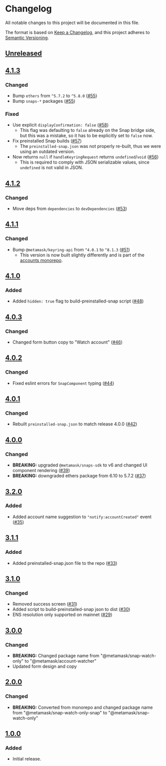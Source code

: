 # Changelog

All notable changes to this project will be documented in this file.

The format is based on [Keep a Changelog](https://keepachangelog.com/en/1.0.0/),
and this project adheres to [Semantic Versioning](https://semver.org/spec/v2.0.0.html).

## [Unreleased]

## [4.1.3]

### Changed

- Bump `ethers` from `^5.7.2` to `^5.8.0` ([#55](https://github.com/MetaMask/snap-watch-only/pull/55))
- Bump `snaps-*` packages ([#55](https://github.com/MetaMask/snap-watch-only/pull/55))

### Fixed

- Use explicit `displayConfirmation: false` ([#58](https://github.com/MetaMask/snap-watch-only/pull/58))
  - This flag was defaulting to `false` already on the Snap bridge side, but this was a mistake, so it has to be explicitly set to `false` now.
- Fix preinstalled Snap builds ([#57](https://github.com/MetaMask/snap-watch-only/pull/57))
  - The `preinstalled-snap.json` was not properly re-built, thus we were using an outdated version.
- Now returns `null` if `handleKeyringRequest` returns `undefined`/`void` ([#56](https://github.com/MetaMask/snap-watch-only/pull/56))
  - This is required to comply with JSON serializable values, since `undefined` is not valid in JSON.

## [4.1.2]

### Changed

- Move deps from `dependencies` to `devDependencies` ([#53](https://github.com/MetaMask/snap-watch-only/pull/53))

## [4.1.1]

### Changed

- Bump `@metamask/keyring-api` from `^4.0.1` to `^8.1.3` ([#51](https://github.com/MetaMask/snap-watch-only/pull/51))
  - This version is now built slightly differently and is part of the [accounts monorepo](https://github.com/MetaMask/accounts).

## [4.1.0]

### Added

- Added `hidden: true` flag to build-preinstalled-snap script ([#48](https://github.com/MetaMask/snap-watch-only/pull/48))

## [4.0.3]

### Changed

- Changed form button copy to "Watch account" ([#46](https://github.com/MetaMask/snap-watch-only/pull/46))

## [4.0.2]

### Changed

- Fixed eslint errors for `SnapComponent` typing ([#44](https://github.com/MetaMask/snap-watch-only/pull/44))

## [4.0.1]

### Changed

- Rebuilt `preinstalled-snap.json` to match release 4.0.0 ([#42](https://github.com/MetaMask/snap-watch-only/pull/42))

## [4.0.0]

### Changed

- **BREAKING:** upgraded `@metamask/snaps-sdk` to v6 and changed UI component rendering ([#39](https://github.com/MetaMask/snap-watch-only/pull/39))
- **BREAKING:** downgraded ethers package from 6.10 to 5.7.2 ([#37](https://github.com/MetaMask/snap-watch-only/pull/37))

## [3.2.0]

### Added

- Added account name suggestion to `"notify:accountCreated"` event ([#35](https://github.com/MetaMask/snap-watch-only/pull/35))

## [3.1.1]

### Added

- Added preinstalled-snap.json file to the repo ([#33](https://github.com/MetaMask/snap-watch-only/pull/33))

## [3.1.0]

### Changed

- Removed success screen ([#31](https://github.com/MetaMask/snap-watch-only/pull/31))
- Added script to build-preinstalled-snap json to dist ([#30](https://github.com/MetaMask/snap-watch-only/pull/30))
- ENS resolution only supported on mainnet ([#29](https://github.com/MetaMask/snap-watch-only/pull/29))

## [3.0.0]

### Changed

- **BREAKING:** Changed package name from "@metamask/snap-watch-only" to "@metamask/account-watcher"
- Updated form design and copy

## [2.0.0]

### Changed

- **BREAKING:** Converted from monorepo and changed package name from "@metamask/snap-watch-only-snap" to "@metamask/snap-watch-only"

## [1.0.0]

### Added

- Initial release.

[Unreleased]: https://github.com/metamask/snap-watch-only/compare/v4.1.3...HEAD
[4.1.3]: https://github.com/metamask/snap-watch-only/compare/v4.1.2...v4.1.3
[4.1.2]: https://github.com/metamask/snap-watch-only/compare/v4.1.1...v4.1.2
[4.1.1]: https://github.com/metamask/snap-watch-only/compare/v4.1.0...v4.1.1
[4.1.0]: https://github.com/metamask/snap-watch-only/compare/v4.0.3...v4.1.0
[4.0.3]: https://github.com/metamask/snap-watch-only/compare/v4.0.2...v4.0.3
[4.0.2]: https://github.com/metamask/snap-watch-only/compare/v4.0.1...v4.0.2
[4.0.1]: https://github.com/metamask/snap-watch-only/compare/v4.0.0...v4.0.1
[4.0.0]: https://github.com/metamask/snap-watch-only/compare/v3.2.0...v4.0.0
[3.2.0]: https://github.com/metamask/snap-watch-only/compare/v3.1.1...v3.2.0
[3.1.1]: https://github.com/metamask/snap-watch-only/compare/v3.1.0...v3.1.1
[3.1.0]: https://github.com/metamask/snap-watch-only/compare/v3.0.0...v3.1.0
[3.0.0]: https://github.com/metamask/snap-watch-only/compare/v2.0.0...v3.0.0
[2.0.0]: https://github.com/metamask/snap-watch-only/compare/v1.0.0...v2.0.0
[1.0.0]: https://github.com/metamask/snap-watch-only/releases/tag/v1.0.0
